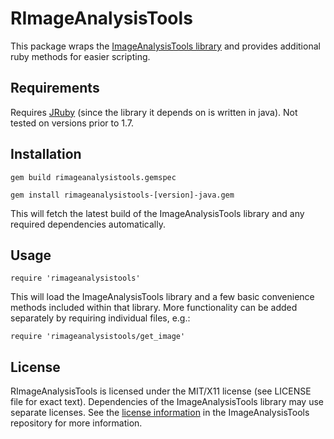 # RImageAnalysisTools

This package wraps the [ImageAnalysisTools library](http://cjfuller.github.com/imageanalysistools/) and provides additional ruby methods for easier scripting.

## Requirements

Requires [JRuby](http://jruby.org) (since the library it depends on is written in java).  Not tested on versions prior to 1.7.

## Installation

`gem build rimageanalysistools.gemspec`

`gem install rimageanalysistools-[version]-java.gem`

This will fetch the latest build of the ImageAnalysisTools library and any required dependencies automatically.

## Usage

`require 'rimageanalysistools'`

This will load the ImageAnalysisTools library and a few basic convenience methods included within that library.  More functionality can be added separately by requiring individual files, e.g.:

`require 'rimageanalysistools/get_image'`

## License

RImageAnalysisTools is licensed under the MIT/X11 license (see LICENSE file for exact text).  Dependencies of the ImageAnalysisTools library may use separate licenses.  See the [license information](https://github.com/cjfuller/imageanalysistools/tree/master/LICENSES) in the ImageAnalysisTools repository for more information.


